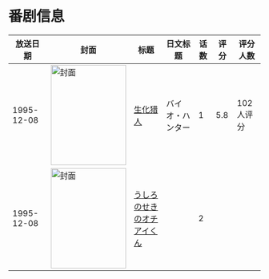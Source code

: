 # 番剧信息

|放送日期|封面|标题|日文标题|话数|评分|评分人数|
|---|---|---|---|---|---|---|
|1995-12-08|<img src="https://lain.bgm.tv/pic/cover/c/bd/c0/18107_nqS5q.jpg" alt="封面" style="width:150px;height:200px;object-fit:cover;">|[生化猎人](https://bangumi.tv/subject/18107)|バイオ・ハンター|1|5.8|102人评分|
|1995-12-08|<img src="https://lain.bgm.tv/pic/cover/c/df/89/534161_D1J1z.jpg" alt="封面" style="width:150px;height:200px;object-fit:cover;">|[うしろのせきのオチアイくん](https://bangumi.tv/subject/534161)||2|||
